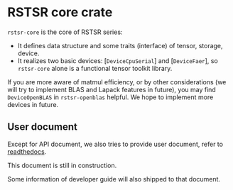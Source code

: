 # RSTSR core crate

`rstsr-core` is the core of RSTSR series:
- It defines data structure and some traits (interface) of tensor, storage, device.
- It realizes two basic devices: [`DeviceCpuSerial`] and [`DeviceFaer`], so `rstsr-core` alone is a functional tensor toolkit library.

If you are more aware of matmul efficiency, or by other considerations (we will try to implement BLAS and Lapack features in future), you may find `DeviceOpenBLAS` in `rstsr-openblas` helpful. We hope to implement more devices in future.

## User document

Except for API document, we also tries to provide user document, refer to [readthedocs](https://rstsr-book.readthedocs.io/).

This document is still in construction.

Some information of developer guide will also shipped to that document.
